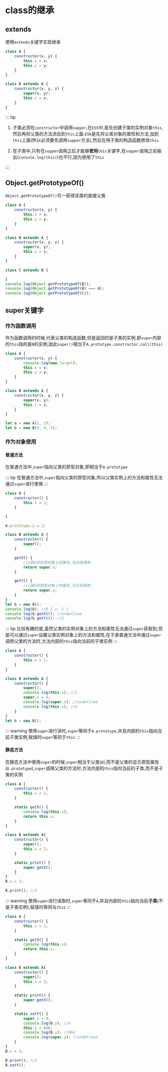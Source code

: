 # class的继承

## extends

使用`extends`关键字实现继承

```javascript
class A {
    constructor(x, y) {
        this.x = x;
        this.y = y;
    }
}

class B extends A {
    constructor(x, y, z) {
        super(x, y);
        this.z = z;
    }
}
```

::: tip

1. 子类必须在`constructor`中调用`supper`,在`ES5`中,是先创建子类的实例对象`this`,然后再将父类的方法添加到`this`上面.`ES6`是先将父类对象的属性和方法,加到`this`上面(所以必须要先调用`supper`方法),然后在用子类的构造函数修改`this`

2. 在子类中,只有在`supper`调用之后才能够**使用**`this`关键字,在`supper`调用之前输出(`console.log(this)`)也不行,因为使用了`this`

:::

## Object.getPrototypeOf()

`Object.getPrototypeOf()`可一获得该类的直接父类

```javascript
class A {
    constructor(x, y) {
        this.x = x;
        this.y = y;
    }
}

class B extends A {
    constructor(x, y, z) {
        super(x, y);
        this.z = z;
    }
}

class C extends B {

}
console.log(Object.getPrototypeOf(B));
console.log(Object.getPrototypeOf(B) === A);
console.log(Object.getPrototypeOf(C));
```

## super关键字

### 作为函数调用

作为函数调用的时候,代表父类的构造函数,但是返回的是子类的实例,即`super`内部的`this`指的是`B`的实例,因此`super()`相当于`A.prototype.constructor.call(this)`

```javascript
class A {
    constructor(x, y) {
        console.log(new.target);
        this.x = x;
        this.y = y;
    }
}

class B extends A {
    constructor(x, y, z) {
        super(x, y);
        this.z = z;
    }
}

let a = new A(1, 2);
let b = new B(3, 4, 5);
```

### 作为对象使用

#### 普通方法

在普通方法中,`super`指向父类的原型对象,即相当于`A.prototype`

::: tip
在普通方法中,`super`指向父类的原型对象,所以父类实例上的方法和属性无法通过`super`进行使用
:::

```javascript
class A {
    constructor() {
        this.x = 1;
    }

}

A.prototype.y = 2;

class B extends A {
    constructor() {
        super();
    }

    getX() {
        //x是A的实例对象上的属性,无法获取到
        return super.x;
    }

    getY() {
        //y是A的原型对象上的属性,可以获取到
        return super.y;
    }
}
let b = new B();
console.log(b); //B { x: 1 }
console.log(b.getX()); //undefined
console.log(b.getY()); //2
```

::: tip
比较有趣的是,虽然父类的实例对象上的方法和属性无法通过`super`获取到,但是可以通过`super`设置父类实例对象上的方法和属性,在子类普通方法中通过`super`调用父类的方法时,方法内部的`this`指向当前的子类实例
:::

```javascript
class A {
    constructor() {
        this.x = 1;
    }
}

class B extends A {
    constructor() {
        super();
        console.log(this.x); //1
        super.x = 4;
        console.log(super.x); //undefined
        console.log(this.x); //4
    }
}
let b = new B();
```

::: warning
使用`super`进行读时,`super`等同于`A.prototype`,并且内部的`this`指向当前子类实例,赋值时`super`等同于`this`
:::

#### 静态方法

在静态方法中使用`super`的时候,`super`相当于父类(`A`),而不是父类的显示原型属性(`A.prototype`),`super`调用父类的方法时,方法内部的`this`指向当前的子类,而不是子类的实例

```javascript
class A {
    constructor() {
        this.x = 1;
    }

    static getX() {
        console.log(this.x);
        return this.x;
    }
}

class B extends A{
    constructor() {
        super();
        this.x = 2;
    }

    static print() {
        super.getX();
    }
}
B.x = 3;

B.print(); //3
```

::: warning
使用`super`进行读取时,`super`等同于`A`,并且内部的`this`指向当前**子类**(不是子类实例),赋值时等同与`this`
:::

```javascript
class A {
    constructor() {
        this.x = 1;
    }

    static getX() {
        console.log(this.x);
        return this.x;
    }
}

class B extends A{
    constructor() {
        super();
        this.x = 2;
    }

    static print() {
        super.getX();
    }

    static setY() {
        super.y = 4;
        console.log(B.y); //4
        this.y = 666;
        console.log(B.y); //666
        console.log(super.y); //undefined
    }
}
B.x = 3;

B.print(); //3
B.setY();
```
